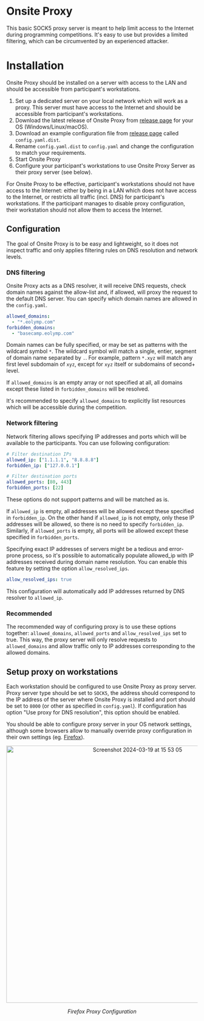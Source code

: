 # Onsite Proxy

This basic SOCK5 proxy server is meant to help limit access to the Internet during programming competitions. It's easy to use but provides a limited filtering, which can be circumvented by an experienced attacker.

# Installation

Onsite Proxy should be installed on a server with access to the LAN and should be accessible from participant's workstations. 

1. Set up a dedicated server on your local network which will work as a proxy. This server must have access to the Internet and should be accessible from participant's workstations.
2. Download the latest release of Onsite Proxy from [release page](https://github.com/eolymp/onsite/releases) for your OS (Windows/Linux/macOS).
3. Download an example configuration file from [release page](https://github.com/eolymp/onsite/releases) called `config.yaml.dist`.
4. Rename `config.yaml.dist` to `config.yaml` and change the configuration to match your requirements.
5. Start Onsite Proxy
6. Configure your participant's workstations to use Onsite Proxy Server as their proxy server (see below).

For Onsite Proxy to be effective, participant's workstations should not have access to the Internet: either by being in a LAN which does not have access to the Internet, or restricts all traffic (incl. DNS) for participant's workstations. 
If the participant manages to disable proxy configuration, their workstation should not allow them to access the Internet.

## Configuration

The goal of Onsite Proxy is to be easy and lightweight, so it does not inspect traffic and only applies filtering rules on DNS resolution and network levels.

### DNS filtering

Onsite Proxy acts as a DNS resolver, it will receive DNS requests, check domain names against the allow-list and, if allowed, will proxy the request to the default DNS server. You can specify which domain names are allowed in the `config.yaml`.

```yaml
allowed_domains:
  - "*.eolymp.com"
forbidden_domains:
  - "basecamp.eolymp.com"
```

Domain names can be fully specified, or may be set as patterns with the wildcard symbol `*`. The wildcard symbol will match a single, entier, segment of domain name separated by `.`. For example, pattern `*.xyz` will match any first level subdomain of `xyz`, except for `xyz` itself or subdomains of second+ level.

If `allowed_domains` is an empty array or not specified at all, all domains except these listed in `forbidden_domains` will be resolved.

It's recommended to specify `allowed_domains` to explicitly list resources which will be accessible during the competition.

### Network filtering

Network filtering allows specifying IP addresses and ports which will be available to the participants. You can use following configuration:

```yaml
# Filter destination IPs
allowed_ip: ["1.1.1.1", "8.8.8.8"]
forbidden_ip: ["127.0.0.1"]

# Filter destination ports
allowed_ports: [80, 443]
forbidden_ports: [22]
```

These options do not support patterns and will be matched as is.

If `allowed_ip` is empty, all addresses will be allowed except these specified in `forbidden_ip`. On the other hand if `allowed_ip` is not empty, only these IP addresses will be allowed, so there is no need to specify `forbidden_ip`. Similarly, if `allowed_ports` is empty, all ports will be allowed except these specified in `forbidden_ports`.

Specifying exact IP addresses of servers might be a tedious and error-prone process, so it's possible to automatically populate allowed_ip with IP addresses received during domain name resolution. You can enable this feature by setting the option `allow_resolved_ips`.

```yaml
allow_resolved_ips: true
```

This configuration will automatically add IP addresses returned by DNS resolver to `allowed_ip`.

### Recommended

The recommended way of configuring proxy is to use these options together: `allowed_domains`, `allowed_ports` and `allow_resolved_ips` set to true. This way, the proxy server will only resolve requests to `allowed_domains` and allow traffic only to IP addresses corresponding to the allowed domains.

## Setup proxy on workstations

Each workstation should be configured to use Onsite Proxy as proxy server. Proxy server type should be set to `SOCK5`, the address should correspond to the IP address of the server where Onsite Proxy is installed and port should be set to `8000` (or other as specified in `config.yaml`). If configuration has option "Use proxy for DNS resolution", this option should be enabled.

You should be able to configure proxy server in your OS network settings, although some browsers allow to manually override proxy configuration in their own settings (eg. [Firefox](https://support.mozilla.org/en-US/kb/connection-settings-firefox)).

<p align="center">
  <img width="675" alt="Screenshot 2024-03-19 at 15 53 05" src="https://github.com/eolymp/onsite/assets/576301/3b4ea976-91d1-48d5-9511-a1e2596abf26">

<p align="center">
  <i>Firefox Proxy Configuration</i>


